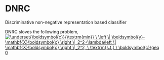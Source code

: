 # DNRC
Discriminative non-negative representation based classifier

DNRC sloves the following problem,
<a href="https://www.codecogs.com/eqnedit.php?latex=\underset{\boldsymbol{c}}{\textrm{min}}&space;\&space;\left&space;\|&space;\boldsymbol{y}-\mathbf{X}\boldsymbol{c}&space;\right&space;\|_2^2&plus;\lambda\left&space;\|&space;\mathbf{X}\boldsymbol{c}&space;\right&space;\|_2^2,&space;\&space;\textrm{s.t.}&space;\&space;\boldsymbol{c}\geq&space;0" target="_blank"><img src="https://latex.codecogs.com/gif.latex?\underset{\boldsymbol{c}}{\textrm{min}}&space;\&space;\left&space;\|&space;\boldsymbol{y}-\mathbf{X}\boldsymbol{c}&space;\right&space;\|_2^2&plus;\lambda\left&space;\|&space;\mathbf{X}\boldsymbol{c}&space;\right&space;\|_2^2,&space;\&space;\textrm{s.t.}&space;\&space;\boldsymbol{c}\geq&space;0" title="\underset{\boldsymbol{c}}{\textrm{min}} \ \left \| \boldsymbol{y}-\mathbf{X}\boldsymbol{c} \right \|_2^2+\lambda\left \| \mathbf{X}\boldsymbol{c} \right \|_2^2, \ \textrm{s.t.} \ \boldsymbol{c}\geq 0" /></a>

